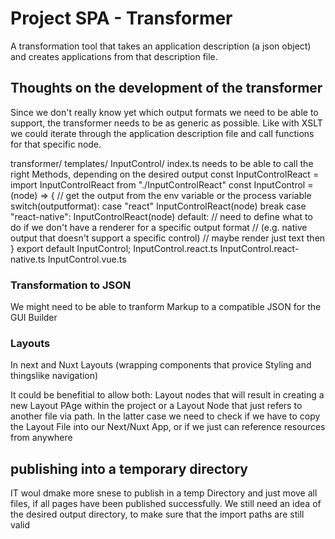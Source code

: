 # Project SPA - Transformer

A transformation tool that takes an application description (a json object) and creates applications from that description file.

## Thoughts on the development of the transformer

Since we don't really know yet which output formats we need to be able to support, the transformer needs to be as generic as possible.
Like with XSLT we could iterate through the application description file and call functions for that specific node.

transformer/
templates/
InputControl/
index.ts
needs to be able to call the right Methods, depending on the desired output
const InputControlReact = import InputControlReact from "./InputControlReact"
const InputControl = (node) => {
// get the output from the env variable or the process variable
switch(outputformat):
case "react"
InputControlReact(node)
break
case "react-native":
InputControlReact(node)
default:
// need to define what to do if we don't have a renderer for a specific output format
// (e.g. native output that doesn't support a specific control)
// maybe render just text then
}
export default InputControl;
InputControl.react.ts
InputControl.react-native.ts
InputControl.vue.ts

### Transformation to JSON

We might need to be able to tranform Markup to a compatible JSON for the GUI Builder

### Layouts

In next and Nuxt Layouts (wrapping components that provice Styling and thingslike navigation)

It could be benefitial to allow both: Layout nodes that will result in creating a new Layout PAge within the project or a Layout Node that just refers to another file via path. In the latter case we need to check if we have to copy the Layout File into our Next/Nuxt App, or if we just can reference resources from anywhere

## publishing into a temporary directory

IT woul dmake more snese to publish in a temp Directory and just move all files, if all pages have been published successfully.
We still need an idea of the desired output directory, to make sure that the import paths are still valid
